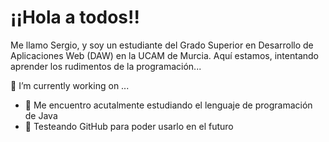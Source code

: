 # ¡¡Hola a todos!!

Me llamo Sergio, y soy un estudiante del Grado Superior en Desarrollo de Aplicaciones Web (DAW) en la UCAM de Murcia. Aquí estamos, intentando aprender los rudimentos de la programación...

🔭 I’m currently working on ...
- 🌱 Me encuentro acutalmente estudiando el lenguaje de programación de Java
- 👯 Testeando GitHub para poder usarlo en el futuro


<!--
**gabrieldemariana/gabrieldemariana** is a ✨ _special_ ✨ repository because its `README.md` (this file) appears on your GitHub profile.

Here are some ideas to get you started:

- 🔭 I’m currently working on ...
- 🌱 I’m currently learning ...
- 👯 I’m looking to collaborate on ...
- 🤔 I’m looking for help with ...
- 💬 Ask me about ...
- 📫 How to reach me: ...
- 😄 Pronouns: ...
- ⚡ Fun fact: ...
-->
